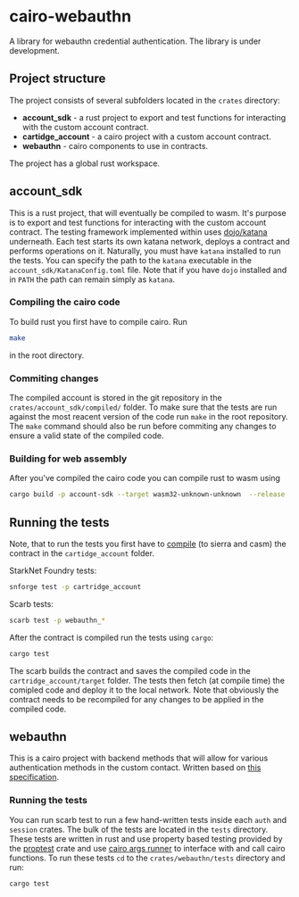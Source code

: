 # cairo-webauthn

A library for webauthn credential authentication.
The library is under development.

## Project structure
The project consists of several subfolders located in the ```crates``` directory:

- **account_sdk** - a rust project to export and test functions for interacting with the custom account contract.
- **cartidge_account** - a cairo project with a custom account contract.
- **webauthn** - cairo components to use in contracts.

The project has a global rust workspace.

## account_sdk

This is a rust project, that will eventually be compiled to wasm. It's purpose is to export and test functions for interacting with the custom account contract. The testing framework implemented within uses [dojo/katana](https://github.com/dojoengine/dojo) underneath. Each test starts its own katana network, deploys a contract and performs operations on it. Naturally, you must have `katana` installed to run the tests. You can specify the path to the `katana` executable in the `account_sdk/KatanaConfig.toml` file. Note that if you have `dojo` installed and in `PATH` the path can remain simply as `katana`.


### Compiling the cairo code

To build rust you first have to compile cairo. Run

```bash
make
```

in the root directory.

### Commiting changes 

The compiled account is stored in the git repository in the `crates/account_sdk/compiled/` folder. To make sure that the tests are run against the most reacent version of the code run `make` in the root repository. The `make` command should also be run before commiting any changes to ensure a valid state of the compiled code. 

### Building for web assembly

After you've compiled the cairo code you can compile rust to wasm using

```bash
cargo build -p account-sdk --target wasm32-unknown-unknown  --release
```

## Running the tests

Note, that to run the tests you first have to [compile](#compiling-the-cairo-code) (to sierra and casm) the contract in the `cartidge_account` folder.

StarkNet Foundry tests:

```bash
snforge test -p cartridge_account
```

Scarb tests:

```bash
scarb test -p webauthn_*
```

After the contract is compiled run the tests using `cargo`:

```bash
cargo test
```

The scarb builds the contract and saves the compiled code in the `cartridge_account/target` folder. The tests then fetch (at compile time) the comipled code and deploy it to the local network. Note that obviously the contract needs to be recompiled for any changes to be applied in the compiled code.

## webauthn

This is a cairo project with backend methods that will allow for various authentication methods in the custom contact.
Written based on [this specification](https://www.w3.org/TR/webauthn/).

### Running the tests

You can run scarb test to run a few hand-written tests inside each ```auth``` and ```session``` crates. The bulk of the tests are located in the ```tests``` directory. These tests are written in rust and use property based testing provided by the [proptest](https://docs.rs/proptest/latest/proptest/) crate and use [cairo args runner](https://github.com/neotheprogramist/cairo-args-runner) to interface with and call cairo functions. To run these tests ```cd``` to the ```crates/webauthn/tests``` directory and run:
```bash
cargo test
```
